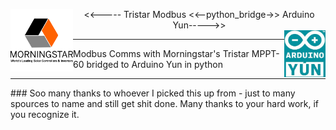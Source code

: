<p>
<img align="left" height="100px" src="morningstar.png" ><div align="center" ><<----- Tristar Modbus <<--python_bridge->> Arduino Yun----->></div><img align="right" height="75px" src="arduinoyun.jpg"><hr/>
</p>
<p>
Modbus Comms with Morningstar's Tristar MPPT-60 bridged to Arduino Yun in python
</p>
<hr/>
### Soo many thanks to whoever I picked this up from - just to many spources to name and still get shit done.  Many thanks to your hard work, if you recognize it.
